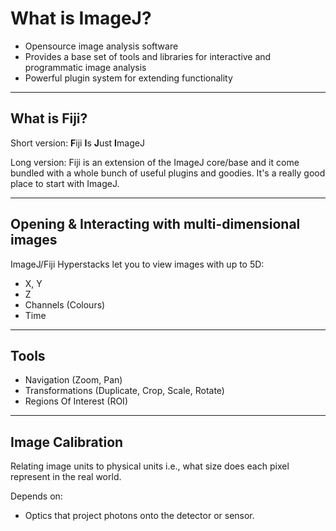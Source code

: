 # What is ImageJ?

* Opensource image analysis software
* Provides a base set of tools and libraries for interactive and programmatic image analysis
* Powerful plugin system for extending functionality


---
## What is Fiji?
Short version: **F**iji **I**s **J**ust **I**mageJ

Long version: Fiji is an extension of the ImageJ core/base and it come bundled with a whole bunch of useful plugins and goodies. It's a really good place to start with ImageJ.


---
## Opening & Interacting with multi-dimensional images
ImageJ/Fiji Hyperstacks let you to view images with up to 5D: 

- X, Y 
- Z 
- Channels (Colours)
- Time


---
## Tools

- Navigation (Zoom, Pan)
- Transformations (Duplicate, Crop, Scale, Rotate)
- Regions Of Interest (ROI)

---
## Image Calibration
Relating image units to physical units i.e., what size does each pixel represent in the real world.

Depends on:

- Optics that project photons onto the detector or sensor.

